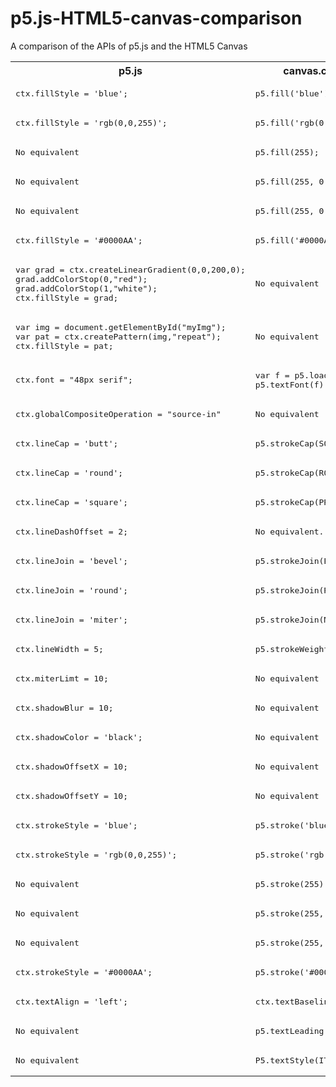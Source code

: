 # p5.js-HTML5-canvas-comparison
A comparison of the APIs of p5.js and the HTML5 Canvas

<table>

  <tr>
    <th>p5.js</th>
    <th>canvas.createContext("2D")</th>
    <th>Notes</th>
  </tr>

  <tr>
    <td>
      <pre lang="javascript">ctx.fillStyle = 'blue';</pre>
    </td>
    <td>
      <pre lang="javascript">p5.fill('blue');</pre>
    </td>
    <td>
      <pre lang="javascript">Sets the fill style to blue.</pre>
    </td>
  </tr>

  <tr>
    <td>
      <pre lang="javascript">ctx.fillStyle = 'rgb(0,0,255)';</pre>
    </td>
    <td>
      <pre lang="javascript">p5.fill('rgb(0,0,255)');</pre>
    </td>
    <td>
      <pre lang="javascript">Sets the fill style to red.</pre>
    </td>
  </tr>

  <tr>
    <td>
      <pre lang="javascript">No equivalent</pre>
    </td>
    <td>
      <pre lang="javascript">p5.fill(255);</pre>
    </td>
    <td>
      <pre lang="javascript">Sets the fill style to white.</pre>
    </td>
  </tr>

  <tr>
    <td>
      <pre lang="javascript">No equivalent</pre>
    </td>
    <td>
      <pre lang="javascript">p5.fill(255, 0, 0);</pre>
    </td>
    <td>
      <pre lang="javascript">Sets the fill style to red.</pre>
    </td>
  </tr>

  <tr>
    <td>
      <pre lang="javascript">No equivalent</pre>
    </td>
    <td>
      <pre lang="javascript">p5.fill(255, 0, 0, 125);</pre>
    </td>
    <td>
      <pre lang="javascript">Sets the fill style to a semi-opaque red.</pre>
    </td>
  </tr>

  <tr>
    <td>
      <pre lang="javascript">ctx.fillStyle = '#0000AA';</pre>
    </td>
    <td>
      <pre lang="javascript">p5.fill('#0000AA');</pre>
    </td>
    <td>
      <pre lang="javascript">Sets the fill style to blue.</pre>
    </td>
  </tr>

  <tr>
    <td>
      <pre lang="javascript">var grad = ctx.createLinearGradient(0,0,200,0);
grad.addColorStop(0,"red");
grad.addColorStop(1,"white");
ctx.fillStyle = grad;</pre>
    </td>
    <td>
      <pre lang="javascript">No equivalent</pre>
    </td>
    <td>
      <pre lang="javascript">Sets the fill style to a gradient.</pre>
    </td>
  </tr>

  <tr>
    <td>
      <pre lang="javascript">var img = document.getElementById("myImg");
var pat = ctx.createPattern(img,"repeat");
ctx.fillStyle = pat;</pre>
    </td>
    <td>
      <pre lang="javascript">No equivalent (but see p5.image())</pre>
    </td>
    <td>
      <pre lang="javascript">Sets the fill style to a repeating image.</pre>
    </td>
  </tr>

  <tr>
    <td>
      <pre lang="javascript">ctx.font = "48px serif";</pre>
    </td>
    <td>
      <pre lang="javascript">var f = p5.loadFont('assets/serif.otf');
p5.textFont(f);</pre>
    </td>
    <td>
      <pre lang="javascript">Sets the font to a 48 pixel serif.</pre>
    </td>
  </tr>

  <tr>
    <td>
      <pre lang="javascript">ctx.globalCompositeOperation = "source-in"</pre>
    </td>
    <td>
      <pre lang="javascript">No equivalent</pre>
    </td>
    <td>
      <pre lang="javascript">Changes the way shapes are composed.</pre>
    </td>
  </tr>

  <tr>
    <td>
      <pre lang="javascript">ctx.lineCap = 'butt';</pre>
    </td>
    <td>
      <pre lang="javascript">p5.strokeCap(SQUARE);</pre>
    </td>
    <td>
      <pre lang="javascript">Sets the stroke cap to a square shape that doesn't extend.</pre>
    </td>
  </tr>

  <tr>
    <td>
      <pre lang="javascript">ctx.lineCap = 'round';</pre>
    </td>
    <td>
      <pre lang="javascript">p5.strokeCap(ROUND);</pre>
    </td>
    <td>
      <pre lang="javascript">Sets the stroke cap to a round shape.</pre>
    </td>
  </tr>

  <tr>
    <td>
      <pre lang="javascript">ctx.lineCap = 'square';</pre>
    </td>
    <td>
      <pre lang="javascript">p5.strokeCap(PROJECT);</pre>
    </td>
    <td>
      <pre lang="javascript">Sets the stroke cap to a square shape that does extend.</pre>
    </td>
  </tr>

  <tr>
    <td>
      <pre lang="javascript">ctx.lineDashOffset = 2;</pre>
    </td>
    <td>
      <pre lang="javascript">No equivalent.</pre>
    </td>
    <td>
      <pre lang="javascript">Changes the spacing between dashes in a dashed line.</pre>
    </td>
  </tr>

  <tr>
    <td>
      <pre lang="javascript">ctx.lineJoin = 'bevel';</pre>
    </td>
    <td>
      <pre lang="javascript">p5.strokeJoin(BEVEL);</pre>
    </td>
    <td>
      <pre lang="javascript">Styles the joints that connect line segments as squared corners.</pre>
    </td>
  </tr>

  <tr>
    <td>
      <pre lang="javascript">ctx.lineJoin = 'round';</pre>
    </td>
    <td>
      <pre lang="javascript">p5.strokeJoin(ROUND);</pre>
    </td>
    <td>
      <pre lang="javascript">Styles the joints that connect line segments as rounded corners.</pre>
    </td>
  </tr>

  <tr>
    <td>
      <pre lang="javascript">ctx.lineJoin = 'miter';</pre>
    </td>
    <td>
      <pre lang="javascript">p5.strokeJoin(MITER);</pre>
    </td>
    <td>
      <pre lang="javascript">Styles the joints that connect line segments as sharp 90 degree angles.</pre>
    </td>
  </tr>

  <tr>
    <td>
      <pre lang="javascript">ctx.lineWidth = 5;</pre>
    </td>
    <td>
      <pre lang="javascript">p5.strokeWeight(5);</pre>
    </td>
    <td>
      <pre lang="javascript">Sets the thickness of lines.</pre>
    </td>
  </tr>

  <tr>
    <td>
      <pre lang="javascript">ctx.miterLimt = 10;</pre>
    </td>
    <td>
      <pre lang="javascript">No equivalent</pre>
    </td>
    <td>
      <pre lang="javascript">Sets the miter limit ratio in space units.</pre>
    </td>
  </tr>

  <tr>
    <td>
      <pre lang="javascript">ctx.shadowBlur = 10;</pre>
    </td>
    <td>
      <pre lang="javascript">No equivalent</pre>
    </td>
    <td>
      <pre lang="javascript">Sets the blurring value to 10 (the larger the blurring value, the stronger the effect).</pre>
    </td>
  </tr>

  <tr>
    <td>
      <pre lang="javascript">ctx.shadowColor = 'black';</pre>
    </td>
    <td>
      <pre lang="javascript">No equivalent</pre>
    </td>
    <td>
      <pre lang="javascript">Sets the shadow color to black.</pre>
    </td>
  </tr>

  <tr>
    <td>
      <pre lang="javascript">ctx.shadowOffsetX = 10;</pre>
    </td>
    <td>
      <pre lang="javascript">No equivalent</pre>
    </td>
    <td>
      <pre lang="javascript">Sets the horizontal offset of the shadow to 10.</pre>
    </td>
  </tr>

  <tr>
    <td>
      <pre lang="javascript">ctx.shadowOffsetY = 10;</pre>
    </td>
    <td>
      <pre lang="javascript">No equivalent</pre>
    </td>
    <td>
      <pre lang="javascript">Sets the vertical offset of the shadow to 10.</pre>
    </td>
  </tr>

  <tr>
    <td>
      <pre lang="javascript">ctx.strokeStyle = 'blue';</pre>
    </td>
    <td>
      <pre lang="javascript">p5.stroke('blue');</pre>
    </td>
    <td>
      <pre lang="javascript">Sets the stroke style to blue</pre>
    </td>
  </tr>

  <tr>
    <td>
      <pre lang="javascript">ctx.strokeStyle = 'rgb(0,0,255)';</pre>
    </td>
    <td>
      <pre lang="javascript">p5.stroke('rgb(0,0,255)');</pre>
    </td>
    <td>
      <pre lang="javascript">Sets the stroke style to blue.</pre>
    </td>
  </tr>

  <tr>
    <td>
      <pre lang="javascript">No equivalent</pre>
    </td>
    <td>
      <pre lang="javascript">p5.stroke(255);</pre>
    </td>
    <td>
      <pre lang="javascript">Sets the stroke style to white.</pre>
    </td>
  </tr>

  <tr>
    <td>
      <pre lang="javascript">No equivalent</pre>
    </td>
    <td>
      <pre lang="javascript">p5.stroke(255, 0, 0);</pre>
    </td>
    <td>
      <pre lang="javascript">Sets the stroke style to red.</pre>
    </td>
  </tr>

  <tr>
    <td>
      <pre lang="javascript">No equivalent</pre>
    </td>
    <td>
      <pre lang="javascript">p5.stroke(255, 0, 0, 125);</pre>
    </td>
    <td>
      <pre lang="javascript">Sets the stroke style to a semi-opaque red.</pre>
    </td>
  </tr>

  <tr>
    <td>
      <pre lang="javascript">ctx.strokeStyle = '#0000AA';</pre>
    </td>
    <td>
      <pre lang="javascript">p5.stroke('#0000AA');</pre>
    </td>
    <td>
      <pre lang="javascript">Sets the stroke style to blue.</pre>
    </td>
  </tr>

  <tr>
    <td>
      <pre lang="javascript">ctx.textAlign = 'left';</pre>
    </td>
    <td>
      <pre lang="javascript">ctx.textBaseline = 'top';</pre>
    </td>
    <td>
      <pre lang="javascript">p5.textAlign(LEFT, TOP);</pre>
    </td>
    <td>
      <pre lang="javascript">Sets text to align such that any given coordinates are interpreted as the upper left corner of the text.</pre>
    </td>
  </tr>

  <tr>
    <td>
      <pre lang="javascript">No equivalent</pre>
    </td>
    <td>
      <pre lang="javascript">p5.textLeading(10);</pre>
    </td>
    <td>
      <pre lang="javascript">Sets the spacing between lines of text to 10 pixels.</pre>
    </td>
  </tr>

  <tr>
    <td>
      <pre lang="javascript">No equivalent</pre>
    </td>
    <td>
      <pre lang="javascript">P5.textStyle(ITALIC);</pre>
    </td>
    <td>
      <pre lang="javascript">Sets the text style to italic.</pre>
    </td>
  </tr>

</table>
